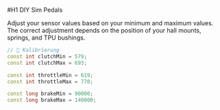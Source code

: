 #H1 DIY Sim Pedals

Adjust your sensor values based on your minimum and maximum values. The correct adjustment depends on the position of your hall mounts, springs, and TPU bushings.

```cpp
// 🔧 Kalibrierung
const int clutchMin = 579;
const int clutchMax = 693;

const int throttleMin = 619;
const int throttleMax = 770;

const long brakeMin = 90000;
const long brakeMax = 140000;
```
